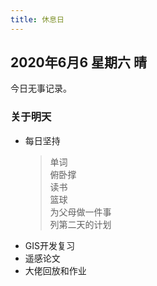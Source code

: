 ```yaml
---
title: 休息日
---
```

## 2020年6月6 星期六 晴
今日无事记录。  
### 关于明天
* 每日坚持
	> 单词  
	> 俯卧撑  
	> 读书  
	> 篮球  
	> 为父母做一件事  
	> 列第二天的计划  
* GIS开发复习  
* 遥感论文  
* 大佬回放和作业  